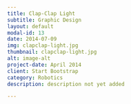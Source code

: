 ```yaml
---
title: Clap-Clap Light
subtitle: Graphic Design
layout: default
modal-id: 13
date: 2014-07-09
img: clapclap-light.jpg
thumbnail: clapclap-light.jpg
alt: image-alt
project-date: April 2014
client: Start Bootstrap
category: Robotics
description: description not yet added

---
```

